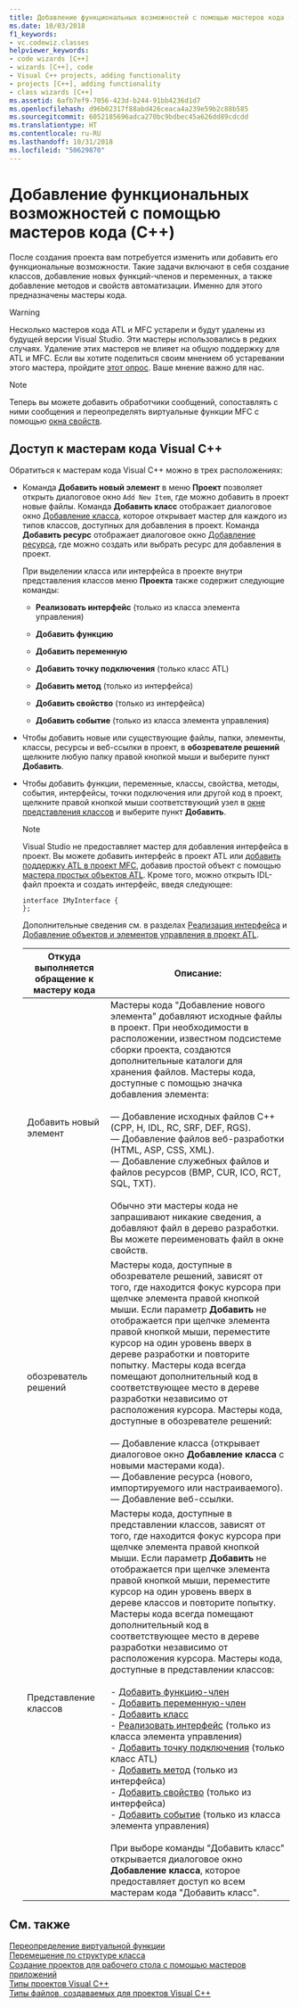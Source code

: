 ```yaml
---
title: Добавление функциональных возможностей с помощью мастеров кода (C++)
ms.date: 10/03/2018
f1_keywords:
- vc.codewiz.classes
helpviewer_keywords:
- code wizards [C++]
- wizards [C++], code
- Visual C++ projects, adding functionality
- projects [C++], adding functionality
- class wizards [C++]
ms.assetid: 6afb7ef9-7056-423d-b244-91bb4236d1d7
ms.openlocfilehash: d96b02317f88abd426ceaca4a239e59b2c88b585
ms.sourcegitcommit: 6052185696adca270bc9bdbec45a626dd89cdcdd
ms.translationtype: HT
ms.contentlocale: ru-RU
ms.lasthandoff: 10/31/2018
ms.locfileid: "50629870"
---
```

# <a name="adding-functionality-with-code-wizards-c"></a>Добавление функциональных возможностей с помощью мастеров кода (C++)

После создания проекта вам потребуется изменить или добавить его функциональные возможности. Такие задачи включают в себя создание классов, добавление новых функций-членов и переменных, а также добавление методов и свойств автоматизации. Именно для этого предназначены мастеры кода.

> [!WARNING]
> Несколько мастеров кода ATL и MFC устарели и будут удалены из будущей версии Visual Studio. Эти мастеры использовались в редких случаях. Удаление этих мастеров не влияет на общую поддержку для ATL и MFC. Если вы хотите поделиться своим мнением об устаревании этого мастера, пройдите [этот опрос](https://www.surveymonkey.com/r/QDWKKCN). Ваше мнение важно для нас.

> [!NOTE]
>  Теперь вы можете добавить обработчики сообщений, сопоставлять с ними сообщения и переопределять виртуальные функции MFC с помощью [окна свойств](/visualstudio/ide/reference/properties-window).

## <a name="accessing-visual-c-code-wizards"></a>Доступ к мастерам кода Visual C++

Обратиться к мастерам кода Visual C++ можно в трех расположениях:

- Команда **Добавить новый элемент** в меню **Проект** позволяет открыть диалоговое окно `Add New Item`, где можно добавить в проект новые файлы. Команда **Добавить класс** отображает диалоговое окно [Добавление класса](../ide/add-class-dialog-box.md), которое открывает мастер для каждого из типов классов, доступных для добавления в проект. Команда **Добавить ресурс** отображает диалоговое окно [Добавление ресурса](../windows/add-resource-dialog-box.md), где можно создать или выбрать ресурс для добавления в проект.

   При выделении класса или интерфейса в проекте внутри представления классов меню **Проекта** также содержит следующие команды:

   - **Реализовать интерфейс** (только из класса элемента управления)

   - **Добавить функцию**

   - **Добавить переменную**

   - **Добавить точку подключения** (только класс ATL)

   - **Добавить метод** (только из интерфейса)

   - **Добавить свойство** (только из интерфейса)

   - **Добавить событие** (только из класса элемента управления)

- Чтобы добавить новые или существующие файлы, папки, элементы, классы, ресурсы и веб-ссылки в проект, в **обозревателе решений** щелкните любую папку правой кнопкой мыши и выберите пункт **Добавить**.

- Чтобы добавить функции, переменные, классы, свойства, методы, события, интерфейсы, точки подключения или другой код в проект, щелкните правой кнопкой мыши соответствующий узел в [окне представления классов](/visualstudio/ide/viewing-the-structure-of-code) и выберите пункт **Добавить**.

   > [!NOTE]
   > Visual Studio не предоставляет мастер для добавления интерфейса в проект. Вы можете добавить интерфейс в проект ATL или [добавить поддержку ATL в проект MFC](../mfc/reference/adding-atl-support-to-your-mfc-project.md), добавив простой объект с помощью [мастера простых объектов ATL](../atl/reference/atl-simple-object-wizard.md). Кроме того, можно открыть IDL-файл проекта и создать интерфейс, введя следующее:

    ```IDL
    interface IMyInterface {
    };
    ```

   Дополнительные сведения см. в разделах [Реализация интерфейса](../ide/implementing-an-interface-visual-cpp.md) и [Добавление объектов и элементов управления в проект ATL](../atl/reference/adding-objects-and-controls-to-an-atl-project.md).

   |Откуда выполняется обращение к мастеру кода|Описание:|
   |-----------------------------|-----------------|
   |Добавить новый элемент|Мастеры кода "Добавление нового элемента" добавляют исходные файлы в проект. При необходимости в расположении, известном подсистеме сборки проекта, создаются дополнительные каталоги для хранения файлов. Мастеры кода, доступные с помощью значка добавления элемента:<br /><br />— Добавление исходных файлов C++ (CPP, H, IDL, RC, SRF, DEF, RGS).<br />— Добавление файлов веб-разработки (HTML, ASP, CSS, XML).<br />— Добавление служебных файлов и файлов ресурсов (BMP, CUR, ICO, RCT, SQL, TXT).<br /><br />Обычно эти мастеры кода не запрашивают никакие сведения, а добавляют файл в дерево разработки. Вы можете переименовать файл в окне свойств.|
   |обозреватель решений|Мастеры кода, доступные в обозревателе решений, зависят от того, где находится фокус курсора при щелчке элемента правой кнопкой мыши. Если параметр **Добавить** не отображается при щелчке элемента правой кнопкой мыши, переместите курсор на один уровень вверх в дереве разработки и повторите попытку. Мастеры кода всегда помещают дополнительный код в соответствующее место в дереве разработки независимо от расположения курсора. Мастеры кода, доступные в обозревателе решений:<br /><br />— Добавление класса (открывает диалоговое окно **Добавление класса** с новыми мастерами кода).<br />— Добавление ресурса (нового, импортируемого или настраиваемого).<br />— Добавление веб-ссылки.|
   |Представление классов|Мастеры кода, доступные в представлении классов, зависят от того, где находится фокус курсора при щелчке элемента правой кнопкой мыши. Если параметр **Добавить** не отображается при щелчке элемента правой кнопкой мыши, переместите курсор на один уровень вверх в дереве классов и повторите попытку. Мастеры кода всегда помещают дополнительный код в соответствующее место в дереве разработки независимо от расположения курсора. Мастеры кода, доступные в представлении классов:<br /><br />- [Добавить функцию-член](../ide/adding-a-member-function-visual-cpp.md)<br />- [Добавить переменную-член](../ide/adding-a-member-variable-visual-cpp.md)<br />- [Добавить класс](../ide/adding-a-class-visual-cpp.md)<br />- [Реализовать интерфейс](../ide/implement-interface-wizard.md) (только из класса элемента управления)<br />- [Добавить точку подключения](../ide/implement-connection-point-wizard.md) (только класс ATL)<br />- [Добавить метод](../ide/add-method-wizard.md) (только из интерфейса)<br />- [Добавить свойство](../ide/names-add-property-wizard.md) (только из интерфейса)<br />- [Добавить событие](../ide/add-event-wizard.md) (только из класса элемента управления)<br /><br />При выборе команды "Добавить класс" открывается диалоговое окно **Добавление класса**, которое предоставляет доступ ко всем мастерам кода "Добавить класс".|

## <a name="see-also"></a>См. также

[Переопределение виртуальной функции](../ide/overriding-a-virtual-function-visual-cpp.md)<br>
[Перемещение по структуре класса](../ide/navigating-the-class-structure-visual-cpp.md)<br>
[Создание проектов для рабочего стола с помощью мастеров приложений](../ide/creating-desktop-projects-by-using-application-wizards.md)<br>
[Типы проектов Visual C++](../ide/visual-cpp-project-types.md)<br>
[Типы файлов, создаваемых для проектов Visual C++](../ide/file-types-created-for-visual-cpp-projects.md)
